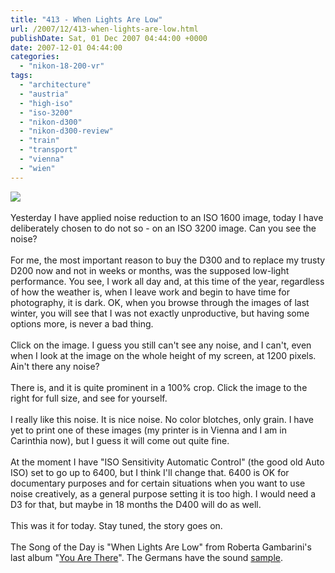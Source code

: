 ```yaml
---
title: "413 - When Lights Are Low"
url: /2007/12/413-when-lights-are-low.html
publishDate: Sat, 01 Dec 2007 04:44:00 +0000
date: 2007-12-01 04:44:00
categories: 
  - "nikon-18-200-vr"
tags: 
  - "architecture"
  - "austria"
  - "high-iso"
  - "iso-3200"
  - "nikon-d300"
  - "nikon-d300-review"
  - "train"
  - "transport"
  - "vienna"
  - "wien"
---
```

<a href="https://d25zfm9zpd7gm5.cloudfront.net/1200x1200/2007/20071130_162035_nx.jpg" target="_blank"><img src="https://d25zfm9zpd7gm5.cloudfront.net/0600x0600/2007/20071130_162035_nx.jpg"/></a><br/><br/>Yesterday I have applied noise reduction to an ISO 1600 image, today I have deliberately chosen to do not so - on an ISO 3200 image. Can you see the noise?<br/><br/>For me, the most important reason to buy the D300 and to replace my trusty D200 now and not in weeks or months, was the supposed low-light performance. You see, I work all day and, at this time of the year, regardless of how the weather is, when I leave work and begin to have time for photography, it is dark. OK, when you browse through the images of last winter, you will see that I was not exactly unproductive, but having some options more, is never a bad thing.<br/><br/>Click on the image. I guess you still can't see any noise, and I can't, even when I look at the image on the whole height of my screen, at 1200 pixels. Ain't there any noise?<br/><br/><a href="http://i11.photobucket.com/albums/a174/ADVMAN/Forum-threads/20071130_162035_noise_crop.jpg" target="_blank"><img alt="" border="0" src="http://s11.photobucket.com/albums/a174/ADVMAN/Forum-threads/th_20071130_162035_noise_crop.jpg" style="margin: 0pt 0px 0pt 10px; float: right;"/></a> There is, and it is quite prominent in a 100% crop. Click the image to the right for full size, and see for yourself. <br/><br/>I really like this noise. It is nice noise. No color blotches, only grain. I have yet to print one of these images (my printer is in Vienna and I am in Carinthia now), but I guess it will come out quite fine.<br/><br/>At the moment I have "ISO Sensitivity Automatic Control" (the good old Auto ISO) set to go up to 6400, but I think I'll change that. 6400 is OK for documentary purposes and for certain situations when you want to use noise creatively, as a general purpose setting it is too high. I would need a D3 for that, but maybe in 18 months the D400 will do as well.<br/><br/>This was it for today. Stay tuned, the story goes on.<br/><br/>The Song of the Day is "When Lights Are Low" from Roberta Gambarini's last album "<a href="http://www.amazon.com/You-Are-There-Roberta-Gambarini/dp/B000RPSVMW" target="_blank">You Are There</a>". The Germans have the sound <a href="http://www.amazon.de/You-Are-There-Roberta-Gambarini/dp/B000RPSVMW" target="_blank">sample</a>.
